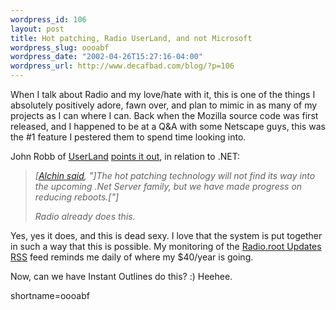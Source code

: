 ```yaml
--- 
wordpress_id: 106
layout: post
title: Hot patching, Radio UserLand, and not Microsoft
wordpress_slug: oooabf
wordpress_date: "2002-04-26T15:27:16-04:00"
wordpress_url: http://www.decafbad.com/blog/?p=106
---
```

<p>When I talk about Radio and my love/hate with it, this is one of the things I absolutely positively adore, fawn over, and plan to mimic in as many of my projects as I can where I can.  Back when the Mozilla source code was first released, and I happened to be at a Q&amp;A with some Netscape guys, this was the #1 feature I pestered them to spend time looking into.</p>
<p>John Robb of <a href="http://www.decafbad.com/twiki/bin/view/Main/UserLand">UserLand</a> <a href="http://jrobb.userland.com/2002/04/26.html#a1633">points it out</a>, in relation to .NET:<blockquote><i>[<a href="http://www.eweek.com/article/0,3658,s=701&amp;a=25799,00.asp">Alchin said</a>, "]The hot patching technology will not find its way into the upcoming .Net Server family, but we have made progress on reducing reboots.["]</p>
<p>Radio already does this.</i></blockquote>Yes, yes it does, and this is dead sexy.  I love that the system is put together in such a way that this is possible.  My monitoring of the <a href="http://static.userland.com/updatelogs/radio.xml">Radio.root Updates <a href="http://www.decafbad.com/twiki/bin/view/Main/RSS">RSS</a> feed</a> reminds me daily of where my $40/year is going.</p>
<p>Now, can we have Instant Outlines do this? :)  Heehee.</p>
<!--more-->
shortname=oooabf
